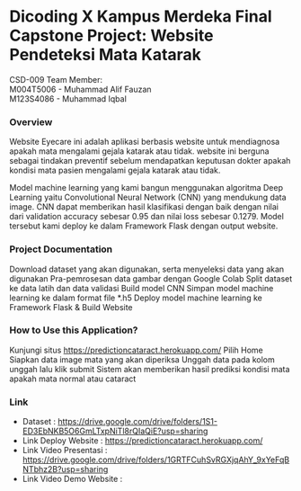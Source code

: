 # Dicoding X Kampus Merdeka Final Capstone Project: Website Pendeteksi Mata Katarak
CSD-009 Team Member: <br />
M004T5006 - Muhammad Alif Fauzan <br />
M123S4086 - Muhammad Iqbal <br />

### Overview <br />
Website Eyecare ini adalah aplikasi berbasis website untuk mendiagnosa apakah mata mengalami gejala katarak atau tidak. website ini berguna sebagai tindakan preventif sebelum mendapatkan keputusan dokter apakah kondisi mata pasien mengalami gejala katarak atau tidak.

Model machine learning yang kami bangun menggunakan algoritma Deep Learning yaitu Convolutional Neural Network (CNN) yang mendukung data image. CNN dapat memberikan hasil klasifikasi dengan baik dengan nilai dari validation accuracy sebesar 0.95 dan nilai loss sebesar 0.1279. Model tersebut kami deploy ke dalam Framework Flask dengan output website.

### Project Documentation <br />
Download dataset yang akan digunakan, serta menyeleksi data yang akan digunakan
Pra-pemrosesan data gambar dengan Google Colab
Split dataset ke data latih dan data validasi
Build model CNN
Simpan model machine learning ke dalam format file *.h5
Deploy model machine learning ke Framework Flask & Build Website
### How to Use this Application? <br />
Kunjungi situs https://predictioncataract.herokuapp.com/
Pilih Home
Siapkan data image mata yang akan diperiksa
Unggah data pada kolom unggah lalu klik submit
Sistem akan memberikan hasil prediksi kondisi mata apakah mata normal atau cataract
### Link <br />
* Dataset : https://drive.google.com/drive/folders/1S1-ED3EbNKB5O6GmLTxpNiTl8rQIaQiE?usp=sharing
* Link Deploy Website : https://predictioncataract.herokuapp.com/
* Link Video Presentasi : https://drive.google.com/drive/folders/1GRTFCuhSvRGXjqAhY_9xYeFqBNTbhz2B?usp=sharing
* Link Video Demo Website :
